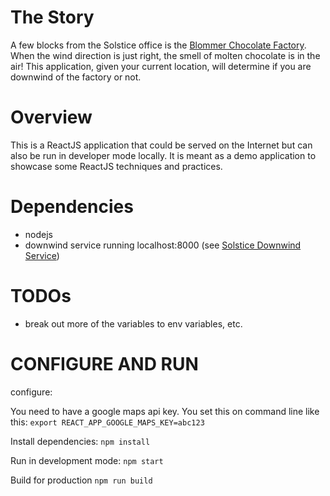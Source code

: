 # The Story

A few blocks from the Solstice office is the [Blommer Chocolate Factory](http://www.blommer.com/).
When the wind direction is just right, the smell of molten chocolate is in the air! This application,
given your current location, will determine if you are downwind of the factory or not.

# Overview
This is a ReactJS application that could be served on the Internet but can also
be run in developer mode locally.
It is meant as a demo application to showcase some ReactJS techniques and practices.

# Dependencies
- nodejs
- downwind service running localhost:8000 (see [Solstice Downwind Service](https://github.com/SolsticeConsulting/solstice-downwindservice))

# TODOs
- break out more of the variables to env variables, etc.

# CONFIGURE AND RUN

configure:

You need to have a google maps api key. You set this on command line like this:
```export REACT_APP_GOOGLE_MAPS_KEY=abc123```

Install dependencies:
```npm install```

Run in development mode:
```npm start```

Build for production
```npm run build```
